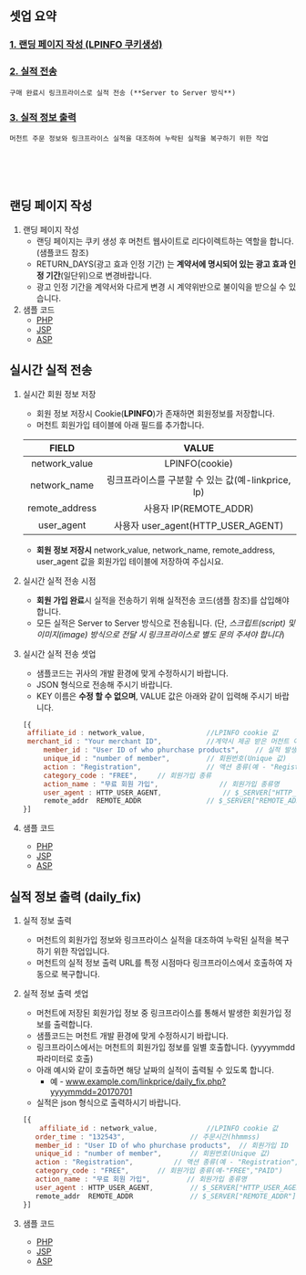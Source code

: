 ## 셋업 요약

### [1. 랜딩 페이지 작성 (LPINFO 쿠키생성)](https://github.com/linkprice/MerchantSetup/tree/master/CPA#랜딩-페이지-작성)

### [2. 실적 전송](https://github.com/linkprice/MerchantSetup/tree/master/CPA#실시간-실적-전송)

```
구매 완료시 링크프라이스로 실적 전송 (**Server to Server 방식**)
```

### [3. 실적 정보 출력](https://github.com/linkprice/MerchantSetup/tree/master/CPA#실적-정보-출력-daily_fix)

```
머천트 주문 정보와 링크프라이스 실적을 대조하여 누락된 실적을 복구하기 위한 작업
```

<br />
<br />
<br />

## 랜딩 페이지 작성

1. 랜딩 페이지 작성
   - 랜딩 페이지는 쿠키 생성 후 머천트 웹사이트로 리다이렉트하는 역할을 합니다. (샘플코드 참조) 
   - RETURN_DAYS(광고 효과 인정 기간) 는 **계약서에 명시되어 있는 광고 효과 인정 기간**(일단위)으로 변경바랍니다. 
   - 광고 인정 기간을 계약서와 다르게 변경 시 계약위반으로 불이익을 받으실 수 있습니다.
2. 샘플 코드
   - [PHP](https://github.com/linkprice/MerchantSetup/blob/master/CPA/PHP/lpfront.php)
   - [JSP](https://github.com/linkprice/MerchantSetup/blob/master/CPA/JSP/lpfront.jsp)
   - [ASP](https://github.com/linkprice/MerchantSetup/blob/master/CPA/ASP/lpfront.asp)

## 실시간 실적 전송

1. 실시간 회원 정보 저장

   - 회원 정보 저장시 Cookie(**LPINFO**)가 존재하면 회원정보를 저장합니다.
   - 머천트 회원가입 테이블에 아래 필드를 추가합니다.

   |     FIELD      |                VALUE                |
   | :------------: | :---------------------------------: |
   | network_value  |           LPINFO(cookie)            |
   |  network_name  | 링크프라이스를 구분할 수 있는 값(예-linkprice, lp) |
   | remote_address |         사용자 IP(REMOTE_ADDR)         |
   |   user_agent   |   사용자 user_agent(HTTP_USER_AGENT)   |

   - **회원 정보 저장시** network_value, network_name, remote_address, user_agent 값을 회원가입 테이블에 저장하여 주십시요.

2. 실시간 실적 전송 시점

   - **회원 가입 완료**시 실적을 전송하기 위해 실적전송 코드(샘플 참조)를 삽입해야 합니다.
   - 모든 실적은 Server to Server 방식으로 전송됩니다. (단, *스크립트(script) 및 이미지(image) 방식으로 전달 시 링크프라이스로 별도 문의 주셔야 합니다*)

3. 실시간 실적 전송 셋업

   - 샘플코드는 귀사의 개발 환경에 맞게 수정하시기 바랍니다.
   - JSON 형식으로 전송해 주시기 바랍니다.
   - KEY 이름은 **수정 할 수 없으며**, VALUE 값은 아래와 같이 입력해 주시기 바랍니다.

   ```javascript
   [{
   	affiliate_id : network_value,				//LPINFO cookie 값
   	merchant_id : "Your merchant ID",			//계약시 제공 받은 머천트 아이디
     	member_id : "User ID of who phurchase products",	// 실적 발생 사용자 ID
     	unique_id : "number of member",			// 회원번호(Unique 값)
     	action : "Registration",				// 액션 종류(예 - "Registration", "Poll")
     	category_code : "FREE",		// 회원가입 종류
     	action_name : "무료 회원 가입",				// 회원가입 종류명
     	user_agent : HTTP_USER_AGENT,				// $_SERVER["HTTP_USER_AGENT"]
     	remote_addr  REMOTE_ADDR				// $_SERVER["REMOTE_ADDR"]
   }]
   ```

4. 샘플 코드

   - [PHP](https://github.com/linkprice/MerchantSetup/blob/master/sample/CPS/PHP/index.php)
   - [JSP](https://github.com/linkprice/MerchantSetup/blob/master/sample/CPS/JSP/index.jsp)
   - [ASP](https://github.com/linkprice/MerchantSetup/blob/master/sample/CPS/ASP/index.asp)

## 실적 정보 출력 (daily_fix)

1. 실적 정보 출력

   - 머천트의 회원가입 정보와 링크프라이스 실적을 대조하여 누락된 실적을 복구하기 위한 작업입니다.
   - 머천트의 실적 정보 출력 URL를 특정 시점마다 링크프라이스에서 호출하여 자동으로 복구합니다.

2. 실적 정보 출력 셋업

   - 머천트에 저장된 회원가입 정보 중 링크프라이스를 통해서 발생한 회원가입 정보를 출력합니다.
   - 샘플코드는 머천트 개발 환경에 맞게 수정하시기 바랍니다.
   - 링크프라이스에서는 머천트의 회원가입 정보를 일별 호출합니다. (yyyymmdd 파라미터로 호출)
   - 아래 예시와 같이 호출하면 해당 날짜의 실적이 출력될 수 있도록 합니다.
     - 예 - www.example.com/linkprice/daily_fix.php?yyyymmdd=20170701
   - 실적은 json 형식으로 출력하시기 바랍니다.

   ```javascript
   [{
       affiliate_id : network_value,			//LPINFO cookie 값
      order_time : "132543",				// 주문시간(hhmmss)
      member_id : "User ID of who phurchase products",	// 회원가입 ID
      unique_id : "number of member",		// 회원번호(Unique 값)
      action : "Registration",			// 액션 종류(예 - "Registration", "Poll")
      category_code : "FREE",		// 회원가입 종류(예-"FREE","PAID")
      action_name : "무료 회원 가입",			// 회원가입 종류명
      user_agent : HTTP_USER_AGENT,			// $_SERVER["HTTP_USER_AGENT"]
      remote_addr  REMOTE_ADDR				// $_SERVER["REMOTE_ADDR"]
   }]
   ```

3. 샘플 코드

   - [PHP](https://github.com/linkprice/MerchantSetup/blob/master/CPA/PHP/daily_fix.php)
   - [JSP](https://github.com/linkprice/MerchantSetup/blob/master/CPA/JSP/daily_fix.jsp)
   - [ASP](https://github.com/linkprice/MerchantSetup/blob/master/CPA/ASP/daily_fix.asp)